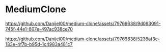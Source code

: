 # MediumClone

https://github.com/Danijel00/medium-clone/assets/79769638/9d093091-745f-44e1-807e-497ac938ce70


https://github.com/Danijel00/medium-clone/assets/79769638/5236af3e-183e-4f7b-b95d-1c4983a481c7

